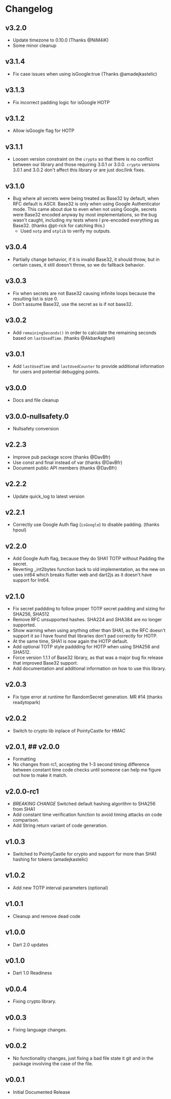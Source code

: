# Changelog

## v3.2.0

- Update timezone to 0.10.0 (Thanks @NiM4iK)
- Some minor cleanup

## v3.1.4

- Fix case issues when using isGoogle:true (Thanks @amadejkastelic)

## v3.1.3

- Fix incorrect padding logic for isGoogle HOTP

## v3.1.2

- Allow isGoogle flag for HOTP
  
## v3.1.1

- Loosen version constraint on the `crypto` so that there is no conflict between our library and those requiring 3.0.1 or 3.0.0. `crypto` versions 3.0.1 and 3.0.2 don't affect this library or are just doc/link fixes.
  
## v3.1.0

- Bug where all secrets were being treated as Base32 by default, when RFC default is ASCII. Base32 is only when using Google Authenticator mode. This came about due to even when not using Google, secrets were Base32 encoded anyway by most implementations, so the bug wasn't caught, including my tests where I pre-encoded everything as Base32. (thanks @pt-rick for catching this.)
  - Used `notp` and `otplib` to verify my outputs.

## v3.0.4

- Partially change behavior, if it is invalid Base32, it should throw, but in certain cases, it still doesn't throw, so we do fallback behavior.
  
## v3.0.3

- Fix when secrets are not Base32 causing infinite loops because the resulting list is size 0.
- Don't assume Base32, use the secret as is if not base32.
  
## v3.0.2

- Add `remainingSeconds()` in order to calculate the remaining seconds based on `lastUsedTime`. (thanks @AkbarAsghari)
  
## v3.0.1

- Add `lastUsedTime` and `lastUsedCounter` to provide additional information for users and potential debugging points.

## v3.0.0

- Docs and file cleanup
  
## v3.0.0-nullsafety.0

- Nullsafety conversion

## v2.2.3

- Improve pub package score (thanks @DavBfr)
- Use const and final instead of var (thanks @DavBfr)
- Document public API members (thanks @DavBfr)

## v2.2.2

- Update quick_log to latest version

## v2.2.1

- Correctly use Google Auth flag (`isGoogle`) to disable padding. (thanks hpoul)

## v2.2.0

- Add Google Auth flag, because they do SHA1 TOTP without Padding the secret.
- Reverting _int2bytes function back to old implementation, as the new on uses int64 which breaks flutter web and dart2js as it doesn't have support for Int64.

## v2.1.0

- Fix secret paddding to follow proper TOTP secret padding and sizing for SHA256, SHA512
- Remove RFC unsupported hashes. SHA224 and SHA384 are no longer supported.
- Show warning when using anything other than SHA1, as the RFC doesn't support it so I have found that libraries don't pad correctly for HOTP.
- At the same time, SHA1 is now again the HOTP default.
- Add optional TOTP style paddding for HOTP when using SHA256 and SHA512.
- Force version 1.1.1 of Base32 library, as that was a major bug fix release that improved Base32 support.
- Add documentation and additional information on how to use this library.

## v2.0.3

- Fix type error at runtime for RandomSecret generation. MR #14 (thanks readytopark)

## v2.0.2

- Switch to crypto lib inplace of PointyCastle for HMAC

## v2.0.1, ## v2.0.0

- Formatting
- No changes from rc1, accepting the 1-3 second timing difference between constant time code checks until someone can help me figure out how to make it match.

## v2.0.0-rc1

- *BREAKING CHANGE* Switched default hashing algorithm to SHA256 from SHA1
- Add constant time verification function to avoid timing attacks on code comparison.
- Add String return variant of code generation.

## v1.0.3

- Switched to PointyCastle for crypto and support for more than SHA1 hashing for tokens (amadejkastelic)

## v1.0.2

- Add new TOTP interval parameters (optional)

## v1.0.1

- Cleanup and remove dead code

## v1.0.0

- Dart 2.0 updates

## v0.1.0

- Dart 1.0 Readiness

## v0.0.4

- Fixing crypto library.

## v0.0.3

- Fixing language changes.

## v0.0.2

- No functionality changes, just fixing a bad file state it git and in the package involving the case of the file.

## v0.0.1

- Initial Documented Release
